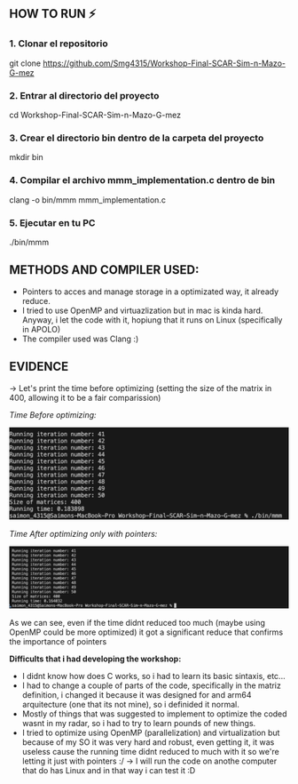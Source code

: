 ## HOW TO RUN ⚡️

### 1. Clonar el repositorio
git clone https://github.com/Smg4315/Workshop-Final-SCAR-Sim-n-Mazo-G-mez

### 2. Entrar al directorio del proyecto
cd Workshop-Final-SCAR-Sim-n-Mazo-G-mez

### 3. Crear el directorio bin dentro de la carpeta del proyecto
mkdir bin

### 4. Compilar el archivo mmm_implementation.c dentro de bin
clang -o bin/mmm mmm_implementation.c

### 5. Ejecutar en tu PC
./bin/mmm


## METHODS AND COMPILER USED:
- Pointers to acces and manage storage in a optimizated way, it already reduce.
- I tried to use OpenMP and virtuazlization but in mac is kinda hard. Anyway, i let the code with it, hopiung that it runs on Linux (specifically in APOLO)
- The compiler used was Clang :) 

## EVIDENCE

-> Let's print the time before optimizing (setting the size of the matrix in 400, allowing it to be a fair comparission)

*Time Before optimizing:*

![antes](images/antes.png)

*Time After optimizing only with pointers:*

![despues](images/despues.png)

As we can see, even if the time didnt reduced too much (maybe using OpenMP could be more optimized) it got a significant reduce that confirms the importance of pointers

**Difficults that i had developing the workshop:**

- I didnt know how does C works, so i had to learn its basic sintaxis, etc...
- I had to change a couple of parts of the code, specifically in the matriz definition, i changed it because it was designed for and arm64 arquitecture (one that its not mine), so i definided it normal.
- Mostly of things that was suggested to implement to optimize the coded wasnt in my radar, so i had to try to learn pounds of new things.
- I tried to optimize using OpenMP (parallelization) and virtualization but because of my SO it was very hard and robust, even getting it, it was useless cause the running time didnt reduced to much with it so we're letting it just with pointers :/ -> I will run the code on anothe computer that do has Linux and in that way i can test it :D
